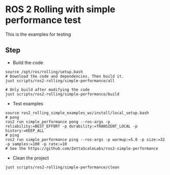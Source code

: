 # ROS 2 Rolling with simple performance test

This is the examples for testing

## Step

* Build the code

```shell
source /opt/ros/rolling/setup.bash
# Download the code and dependencies. Then build it.
just scripts/ros2-rolling/simple-performance/all

# Only build after modifying the code
just scripts/ros2-rolling/simple-performance/build
```

* Test examples

```shell
source ros2_rolling_simple_examples_ws/install/local_setup.bash
# pong
ros2 run simple_performance pong --ros-args -p reliability:=BEST_EFFORT -p durability:=TRANSIENT_LOCAL -p history:=KEEP_ALL
# ping
ros2 run simple_performance ping --ros-args -p warmup:=5.0 -p size:=32 -p samples:=100 -p rate:=10
# See the https://github.com/ZettaScaleLabs/ros2-simple-performance
```

* Clean the project

```shell
just scripts/ros2-rolling/simple-performance/clean
```
